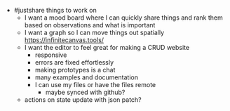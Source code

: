 - #justshare things to work on
	- I want a mood board where I can quickly share things and rank them based on observations and what is important
	- I want a graph so I can move things out spatially https://infinitecanvas.tools/
	- I want the editor to feel great for making a CRUD website
		- responsive
		- errors are fixed effortlessly
		- making prototypes is a chat
		- many examples and documentation
		- I can use my files or have the files remote
			- maybe synced with github?
	- actions on state update with json patch?